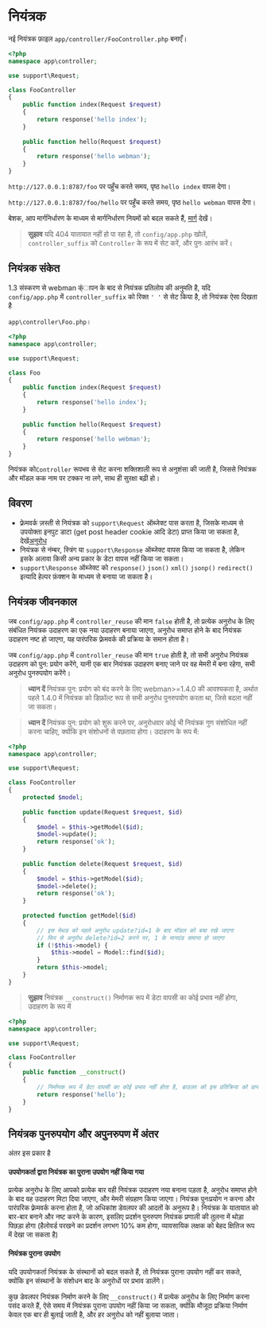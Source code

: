 # नियंत्रक

नई नियंत्रक फ़ाइल `app/controller/FooController.php` बनाएँ।

```php
<?php
namespace app\controller;

use support\Request;

class FooController
{
    public function index(Request $request)
    {
        return response('hello index');
    }
    
    public function hello(Request $request)
    {
        return response('hello webman');
    }
}
```

`http://127.0.0.1:8787/foo` पर पहुँच करते समय, पृष्ठ `hello index` वापस देगा।

`http://127.0.0.1:8787/foo/hello` पर पहुँच करते समय, पृष्ठ `hello webman` वापस देगा।

बेशक, आप मार्गनिर्धारण के माध्यम से मार्गनिर्धारण नियमों को बदल सकते हैं, [मार्ग](route.md) देखें।

> **सुझाव**
> यदि 404 यातायात नहीं हो पा रहा है, तो `config/app.php` खोलें, `controller_suffix` को `Controller` के रूप में सेट करें, और पुनः आरंभ करें।

## नियंत्रक संकेत
1.3 संस्करण से webman क्ंापन के बाद से नियंत्रक प्रतिलोय की अनुमति है, यदि `config/app.php` में `controller_suffix` को रिक्त `' '` से सेट किया है, तो नियंत्रक ऐसा दिखता है

`app\controller\Foo.php`।

```php
<?php
namespace app\controller;

use support\Request;

class Foo
{
    public function index(Request $request)
    {
        return response('hello index');
    }
    
    public function hello(Request $request)
    {
        return response('hello webman');
    }
}
```

नियंत्रक को`Controller` रूपभव से सेट करना शक्तिशाली रूप से अनुशंसा की जाती है, जिससे नियंत्रक और मॉडल कक नाम पर टक्कर ना लगे, साथ ही सुरक्षा बढ़ी हो।

## विवरण
 - फ़्रेमवर्क ज़स्ती से नियंत्रक को `support\Request` ऑब्जेक्ट पास करता है, जिसके माध्यम से उपयोक्ता इनपुट डाटा (get post header cookie आदि डेटा) प्राप्त किया जा सकता है, देखें[अनुरोध](request.md)
 - नियंत्रक से नंम्बर, स्त्रिंग या `support\Response` ऑब्जेक्ट वापस किया जा सकता है, लेकिन इसके अलावा किसी अन्य प्रकार के डेटा वापस नहीं किया जा सकता।
 - `support\Response` ऑब्जेक्ट को `response()` `json()` `xml()` `jsonp()` `redirect()` इत्यादि हेल्पर फ़ंक्शन के माध्यम से बनाया जा सकता है।

## नियंत्रक जीवनकाल

जब `config/app.php` में `controller_reuse` की मान `false` होती है, तो प्रत्येक अनुरोध के लिए संबंधित नियंत्रक उदाहरण का एक नया उदाहरण बनाया जाएगा, अनुरोध समाप्त होने के बाद नियंत्रक उदाहरण नष्ट हो जाएगा, यह पारंपरिक फ़्रेमवर्क की प्रक्रिया के समान होता है।

जब `config/app.php` में `controller_reuse` की मान `true` होती है, तो सभी अनुरोध नियंत्रक उदाहरण को पुन: प्रयोग करेंगे, यानी एक बार नियंत्रक उदाहरण बनाए जाने पर वह मेमरी में बना रहेगा, सभी अनुरोध पुनरुपयोग करेंगे।

> **ध्यान दें**
> नियंत्रक पुन: प्रयोग को बंद करने के लिए webman>=1.4.0 की आवश्यकता है, अर्थात पहले 1.4.0 में नियंत्रक को डिफ़ॉल्ट रूप से सभी अनुरोध पुनरुपयोग करता था, जिसे बदला नहीं जा सकता।

> **ध्यान दें**
> नियंत्रक पुन: प्रयोग को शुरू करने पर, अनुरोधवार कोई भी नियंत्रक गुण संशोधित नहीं करना चाहिए, क्योंकि इन संशोधनों से पछतावा होगा। उदाहरण के रूप में:

```php
<?php
namespace app\controller;

use support\Request;

class FooController
{
    protected $model;
    
    public function update(Request $request, $id)
    {
        $model = $this->getModel($id);
        $model->update();
        return response('ok');
    }
    
    public function delete(Request $request, $id)
    {
        $model = $this->getModel($id);
        $model->delete();
        return response('ok');
    }
    
    protected function getModel($id)
    {
        // इस मेथड को पहले अनुरोध update?id=1 के बाद मॉडल को बचा रखे जाएगा
        // फिर से अनुरोध delete?id=2 करने पर, 1 के मानदंड समाप्त हो जाएगा
        if (!$this->model) {
            $this->model = Model::find($id);
        }
        return $this->model;
    }
}
```

> **सुझाव**
> नियंत्रक `__construct()` निर्माणक रूप में डेटा वापसी का कोई प्रभाव नहीं होगा, उदाहरण के रूप में

```php
<?php
namespace app\controller;

use support\Request;

class FooController
{
    public function __construct()
    {
        // निर्माणक रूप में डेटा वापसी का कोई प्रभाव नहीं होता है, ब्राउज़र को इस प्रतिक्रिया को प्राप्त नहीं होगा
        return response('hello'); 
    }
}
```

## नियंत्रक पुनरुपयोग और अपुनरुपण में अंतर
अंतर इस प्रकार है

#### उपयोगकर्ता द्वारा नियंत्रक का पुराना उपयोग नहीं किया गया
प्रत्येक अनुरोध के लिए आपको प्रत्येक बार वही नियंत्रक उदाहरण नया बनाना पड़ता है, अनुरोध समाप्त होने के बाद वह उदाहरण मिटा दिया जाएगा, और मेमरी संग्रहाण किया जाएगा। नियंत्रक पुनःप्रयोग न करना और पारंपरिक फ़्रेमवर्क करना होता है, जो अधिकांश डेवलपर की आदतों के अनुरूप है। नियंत्रक के यातायात को बार-बार बनाने और नष्ट करने के कारण, इसलिए प्रदर्शन पुनरुपण नियंत्रक प्रणाली की तुलना में थोड़ा पिछड़ा होगा (हैलोवर्ड परखने का प्रदर्शन लगभग 10% कम होगा, व्यावसायिक लक्षक को बेहद क्षितिज रूप में देखा जा सकता है)

#### नियंत्रक पुराना उपयोग
यदि उपयोगकर्ता नियंत्रक के संस्थानों को बदल सकते हैं, तो नियंत्रक पुराना उपयोग नहीं कर सकते, क्योंकि इन संस्थानों के संशोधन बाद के अनुरोधों पर प्रभाव डालेंगे।

कुछ डेवलपर नियंत्रक निर्माण करने के लिए `__construct()` में प्रत्येक अनुरोध के लिए निर्माण करना पसंद करते हैं, ऐसे समय में नियंत्रक पुराना उपयोग नहीं किया जा सकता, क्योंकि मौजूदा प्रक्रिया निर्माण केवल एक बार ही बुलाई जाती है, और हर अनुरोध को नहीं बुलाया जाता।
